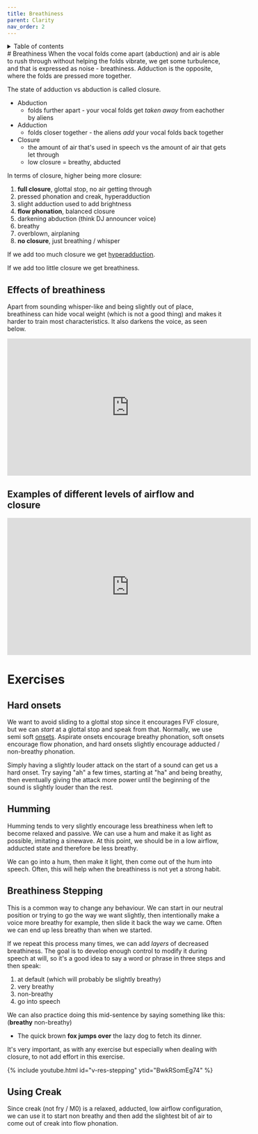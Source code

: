 ```yaml
---
title: Breathiness
parent: Clarity
nav_order: 2
---
```

<details closed markdown="block">
  <summary>
    Table of contents
  </summary>
{: .text-delta }
1. TOC
{:toc}
</details>
# Breathiness
When the vocal folds come apart (abduction) and air is able to rush through without helping the folds vibrate, we get some turbulence, and that is expressed as noise - breathiness. Adduction is the opposite, where the folds are pressed more together.

The state of adduction vs abduction is called closure.


- Abduction
  - folds further apart - your vocal folds get _taken away_ from eachother by aliens
- Adduction
  - folds closer together - the aliens _add_ your vocal folds back together
- Closure
  - the amount of air that's used in speech vs the amount of air that gets let through
  - low closure = breathy, abducted

In terms of closure, higher being more closure:
1. **full closure**, glottal stop, no air getting through
2. pressed phonation and creak, hyperadduction
3. slight adduction used to add brightness
4. **flow phonation**, balanced closure
5. darkening abduction (think DJ announcer voice)
6. breathy
7. overblown, airplaning
8. **no closure**, just breathing / whisper


If we add too much closure we get [hyperadduction](/wiki/pages/various/hyperadduction).

If we add too little closure we get breathiness.


## Effects of breathiness
Apart from sounding whisper-like and being slightly out of place, breathiness can hide vocal weight (which is not a good thing) and makes it harder to train most characteristics. It also darkens the voice, as seen below.
<p align="left">
  <iframe width="560" height="315" src="https://www.youtube.com/embed/NX0UarljehM" title="YouTube video player" frameborder="0" allow="accelerometer; autoplay; clipboard-write; encrypted-media; gyroscope; picture-in-picture" allowfullscreen></iframe>
</p>

## Examples of different levels of airflow and closure
<p align="left">
  <iframe width="560" height="315" src="https://www.youtube.com/embed/m3tQt-yqYuw" title="YouTube video player" frameborder="0" allow="accelerometer; autoplay; clipboard-write; encrypted-media; gyroscope; picture-in-picture" allowfullscreen></iframe>
</p>

# Exercises
## Hard onsets
We want to avoid sliding to a glottal stop since it encourages FVF closure, but we can _start_ at a glottal stop and speak from that. Normally, we use semi soft [onsets](/wiki/pages/clarity/onsets). Aspirate onsets encourage breathy phonation, soft onsets encourage flow phonation, and hard onsets slightly encourage adducted / non-breathy phonation.

Simply having a slightly louder attack on the start of a sound can get us a hard onset. Try saying "ah" a few times, starting at "ha" and being breathy, then eventually giving the attack more power until the beginning of the sound is slightly louder than the rest.

## Humming
Humming tends to very slightly encourage less breathiness when left to become relaxed and passive. We can use a hum and make it as light as possible, imitating a sinewave. At this point, we should be in a low airflow, adducted state and therefore be less breathy.

We can go into a hum, then make it light, then come out of the hum into speech. Often, this will help when the breathiness is not yet a strong habit.

## Breathiness Stepping
This is a common way to change any behaviour. We can start in our neutral position or trying to go the way we want slightly, then intentionally make a voice more breathy for example, then slide it back the way we came. Often we can end up less breathy than when we started.

If we repeat this process many times, we can add _layers_ of decreased breathiness. The goal is to develop enough control to modify it during speech at will, so it's a good idea to say a word or phrase in three steps and then speak:
1. at default (which will probably be slightly breathy)
2. very breathy
3. non-breathy
4. go into speech

We can also practice doing this mid-sentence by saying something like this: (<b class="hlyellow">breathy</b> non-breathy)
- The quick brown <b class="hlyellow">fox jumps over</b> the lazy dog to fetch its dinner.

It's very important, as with any exercise but especially when dealing with closure, to not add effort in this exercise.

{% include youtube.html id="v-res-stepping" ytid="BwkRSomEg74" %}

## Using Creak
Since creak (not fry / M0) is a relaxed, adducted, low airflow configuration, we can use it to start non breathy and then add the slightest bit of air to come out of creak into flow phonation.








<!--  -->
